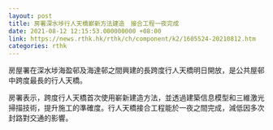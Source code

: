 ```yaml
---
layout: post
title: 房署深水埗行人天橋嶄新方法建造　接合工程一夜完成
date: 2021-08-12 12:15:53.000000000 +08:00
link: https://news.rthk.hk/rthk/ch/component/k2/1605524-20210812.htm
categories: rthk
---
```


房屋署在深水埗海盈邨及海達邨之間興建的長跨度行人天橋明日開放，是公共屋邨中跨度最長的行人天橋。

房署表示，跨度行人天橋首次使用嶄新建造方法，並透過建築信息模型和三維激光掃描技術，提升施工的準確度。行人天橋接合工程能於一夜之間完成，減低因多次封路對交通的影響。
